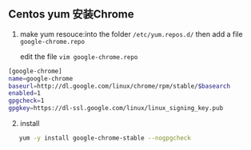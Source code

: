 ## Centos yum 安装Chrome

1. make yum resouce:into the folder `/etc/yum.repos.d/` then add a file `google-chrome.repo`

   edit the file `vim google-chrome.repo`  

```bash
[google-chrome]
name=google-chrome
baseurl=http://dl.google.com/linux/chrome/rpm/stable/$basearch
enabled=1
gpgcheck=1
gpgkey=https://dl-ssl.google.com/linux/linux_signing_key.pub
```

2. install

```bash
   yum -y install google-chrome-stable --nogpgcheck
```

   

